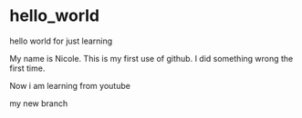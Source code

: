 # hello_world
hello world for just learning

My name is Nicole. This is my first use of github.
I did something wrong the first time.

Now i am learning from youtube

my new branch
